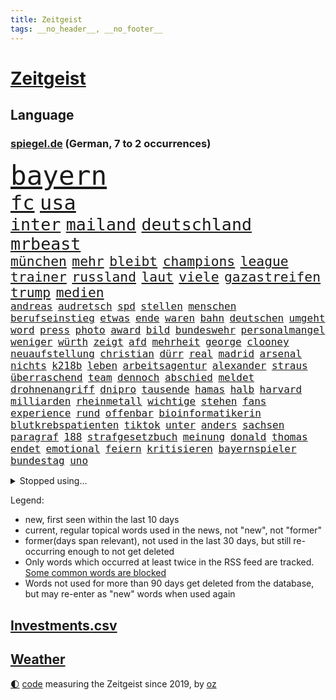 ```yaml
---
title: Zeitgeist
tags: __no_header__, __no_footer__
---
```


# [Zeitgeist](https://oliz.io/zeitgeist/)

## Language

<h3><a href="https://www.spiegel.de" target="_blank">spiegel.de</a> (German, 7 to 2 occurrences)</h3>
<p style="font-family:monospace">
<span style="font-size:32pt"><a href="news_links.html#bayern" class="current">bayern</a></span>
<br>
<span style="font-size:24pt"><a href="news_links.html#fc" class="current">fc</a></span>
<span style="font-size:24pt"><a href="news_links.html#usa" class="current">usa</a></span>
<br>
<span style="font-size:20pt"><a href="news_links.html#inter" class="current">inter</a></span>
<span style="font-size:20pt"><a href="news_links.html#mailand" class="current">mailand</a></span>
<span style="font-size:20pt"><a href="news_links.html#deutschland" class="current">deutschland</a></span>
<span style="font-size:20pt"><a href="news_links.html#mrbeast" class="current">mrbeast</a></span>
<br>
<span style="font-size:16pt"><a href="news_links.html#münchen" class="current">münchen</a></span>
<span style="font-size:16pt"><a href="news_links.html#mehr" class="current">mehr</a></span>
<span style="font-size:16pt"><a href="news_links.html#bleibt" class="current">bleibt</a></span>
<span style="font-size:16pt"><a href="news_links.html#champions" class="current">champions</a></span>
<span style="font-size:16pt"><a href="news_links.html#league" class="current">league</a></span>
<span style="font-size:16pt"><a href="news_links.html#trainer" class="current">trainer</a></span>
<span style="font-size:16pt"><a href="news_links.html#russland" class="current">russland</a></span>
<span style="font-size:16pt"><a href="news_links.html#laut" class="current">laut</a></span>
<span style="font-size:16pt"><a href="news_links.html#viele" class="current">viele</a></span>
<span style="font-size:16pt"><a href="news_links.html#gazastreifen" class="current">gazastreifen</a></span>
<span style="font-size:16pt"><a href="news_links.html#trump" class="current">trump</a></span>
<span style="font-size:16pt"><a href="news_links.html#medien" class="current">medien</a></span>
<br>
<span style="font-size:12pt"><a href="news_links.html#andreas" class="current">andreas</a></span>
<span style="font-size:12pt"><a href="news_links.html#audretsch" class="new">audretsch</a></span>
<span style="font-size:12pt"><a href="news_links.html#spd" class="current">spd</a></span>
<span style="font-size:12pt"><a href="news_links.html#stellen" class="current">stellen</a></span>
<span style="font-size:12pt"><a href="news_links.html#menschen" class="current">menschen</a></span>
<span style="font-size:12pt"><a href="news_links.html#berufseinstieg" class="current">berufseinstieg</a></span>
<span style="font-size:12pt"><a href="news_links.html#etwas" class="current">etwas</a></span>
<span style="font-size:12pt"><a href="news_links.html#ende" class="current">ende</a></span>
<span style="font-size:12pt"><a href="news_links.html#waren" class="current">waren</a></span>
<span style="font-size:12pt"><a href="news_links.html#bahn" class="current">bahn</a></span>
<span style="font-size:12pt"><a href="news_links.html#deutschen" class="current">deutschen</a></span>
<span style="font-size:12pt"><a href="news_links.html#umgeht" class="current">umgeht</a></span>
<span style="font-size:12pt"><a href="news_links.html#word" class="new">word</a></span>
<span style="font-size:12pt"><a href="news_links.html#press" class="current">press</a></span>
<span style="font-size:12pt"><a href="news_links.html#photo" class="current">photo</a></span>
<span style="font-size:12pt"><a href="news_links.html#award" class="current">award</a></span>
<span style="font-size:12pt"><a href="news_links.html#bild" class="current">bild</a></span>
<span style="font-size:12pt"><a href="news_links.html#bundeswehr" class="current">bundeswehr</a></span>
<span style="font-size:12pt"><a href="news_links.html#personalmangel" class="new">personalmangel</a></span>
<span style="font-size:12pt"><a href="news_links.html#weniger" class="current">weniger</a></span>
<span style="font-size:12pt"><a href="news_links.html#würth" class="new">würth</a></span>
<span style="font-size:12pt"><a href="news_links.html#zeigt" class="current">zeigt</a></span>
<span style="font-size:12pt"><a href="news_links.html#afd" class="current">afd</a></span>
<span style="font-size:12pt"><a href="news_links.html#mehrheit" class="current">mehrheit</a></span>
<span style="font-size:12pt"><a href="news_links.html#george" class="current">george</a></span>
<span style="font-size:12pt"><a href="news_links.html#clooney" class="current">clooney</a></span>
<span style="font-size:12pt"><a href="news_links.html#neuaufstellung" class="current">neuaufstellung</a></span>
<span style="font-size:12pt"><a href="news_links.html#christian" class="current">christian</a></span>
<span style="font-size:12pt"><a href="news_links.html#dürr" class="current">dürr</a></span>
<span style="font-size:12pt"><a href="news_links.html#real" class="current">real</a></span>
<span style="font-size:12pt"><a href="news_links.html#madrid" class="current">madrid</a></span>
<span style="font-size:12pt"><a href="news_links.html#arsenal" class="current">arsenal</a></span>
<span style="font-size:12pt"><a href="news_links.html#nichts" class="current">nichts</a></span>
<span style="font-size:12pt"><a href="news_links.html#k218b" class="new">k218b</a></span>
<span style="font-size:12pt"><a href="news_links.html#leben" class="current">leben</a></span>
<span style="font-size:12pt"><a href="news_links.html#arbeitsagentur" class="new">arbeitsagentur</a></span>
<span style="font-size:12pt"><a href="news_links.html#alexander" class="current">alexander</a></span>
<span style="font-size:12pt"><a href="news_links.html#straus" class="new">straus</a></span>
<span style="font-size:12pt"><a href="news_links.html#überraschend" class="current">überraschend</a></span>
<span style="font-size:12pt"><a href="news_links.html#team" class="current">team</a></span>
<span style="font-size:12pt"><a href="news_links.html#dennoch" class="current">dennoch</a></span>
<span style="font-size:12pt"><a href="news_links.html#abschied" class="current">abschied</a></span>
<span style="font-size:12pt"><a href="news_links.html#meldet" class="current">meldet</a></span>
<span style="font-size:12pt"><a href="news_links.html#drohnenangriff" class="current">drohnenangriff</a></span>
<span style="font-size:12pt"><a href="news_links.html#dnipro" class="new">dnipro</a></span>
<span style="font-size:12pt"><a href="news_links.html#tausende" class="current">tausende</a></span>
<span style="font-size:12pt"><a href="news_links.html#hamas" class="current">hamas</a></span>
<span style="font-size:12pt"><a href="news_links.html#halb" class="current">halb</a></span>
<span style="font-size:12pt"><a href="news_links.html#harvard" class="current">harvard</a></span>
<span style="font-size:12pt"><a href="news_links.html#milliarden" class="current">milliarden</a></span>
<span style="font-size:12pt"><a href="news_links.html#rheinmetall" class="current">rheinmetall</a></span>
<span style="font-size:12pt"><a href="news_links.html#wichtige" class="current">wichtige</a></span>
<span style="font-size:12pt"><a href="news_links.html#stehen" class="current">stehen</a></span>
<span style="font-size:12pt"><a href="news_links.html#fans" class="current">fans</a></span>
<span style="font-size:12pt"><a href="news_links.html#experience" class="new">experience</a></span>
<span style="font-size:12pt"><a href="news_links.html#rund" class="current">rund</a></span>
<span style="font-size:12pt"><a href="news_links.html#offenbar" class="current">offenbar</a></span>
<span style="font-size:12pt"><a href="news_links.html#bioinformatikerin" class="new">bioinformatikerin</a></span>
<span style="font-size:12pt"><a href="news_links.html#blutkrebspatienten" class="new">blutkrebspatienten</a></span>
<span style="font-size:12pt"><a href="news_links.html#tiktok" class="current">tiktok</a></span>
<span style="font-size:12pt"><a href="news_links.html#unter" class="current">unter</a></span>
<span style="font-size:12pt"><a href="news_links.html#anders" class="current">anders</a></span>
<span style="font-size:12pt"><a href="news_links.html#sachsen" class="current">sachsen</a></span>
<span style="font-size:12pt"><a href="news_links.html#paragraf" class="current">paragraf</a></span>
<span style="font-size:12pt"><a href="news_links.html#188" class="new">188</a></span>
<span style="font-size:12pt"><a href="news_links.html#strafgesetzbuch" class="current">strafgesetzbuch</a></span>
<span style="font-size:12pt"><a href="news_links.html#meinung" class="current">meinung</a></span>
<span style="font-size:12pt"><a href="news_links.html#donald" class="current">donald</a></span>
<span style="font-size:12pt"><a href="news_links.html#thomas" class="current">thomas</a></span>
<span style="font-size:12pt"><a href="news_links.html#endet" class="current">endet</a></span>
<span style="font-size:12pt"><a href="news_links.html#emotional" class="current">emotional</a></span>
<span style="font-size:12pt"><a href="news_links.html#feiern" class="current">feiern</a></span>
<span style="font-size:12pt"><a href="news_links.html#kritisieren" class="current">kritisieren</a></span>
<span style="font-size:12pt"><a href="news_links.html#bayernspieler" class="current">bayernspieler</a></span>
<span style="font-size:12pt"><a href="news_links.html#bundestag" class="current">bundestag</a></span>
<span style="font-size:12pt"><a href="news_links.html#uno" class="current">uno</a></span>
</p>
<details>
<summary>Stopped using...</summary>
<p class="former" style="font-size:12pt">
2020(1638) aufmerksamkeit(1638) september(1638) 5(1637) arbeitsplatz(1637) zeugen(1637) 35(1636) angela(1636) bochum(1636) geworfen(1636) merkel(1636) verschärfen(1636) getan(1635) gewerkschaft(1635) schlechten(1635) umstrittenen(1635) verpflichtet(1635) funktionieren(1633) halle(1633) manchester(1633) wettbewerb(1633) bekanntesten(1632) beteiligten(1632) daher(1632) erinnerungen(1632) finanziell(1632) kämpfte(1632) verbietet(1632) abstimmen(1631) fielen(1631) gelassen(1631) größer(1631) hotel(1631) militärs(1631) signal(1631) eingestellt(1630) mengen(1630) nummer(1630) strengere(1630) unbekannten(1630) 31(1629) august(1629) lauterbach(1629) nahmen(1629) sanktionen(1629) explosion(1628) hinterher(1628) hoher(1628) niederlande(1628) united(1628) überwinden(1628) coach(1627) senkt(1627) angekommen(1626) athleten(1626) irak(1626) kanzleramt(1626) schwierigkeiten(1626) sturm(1626) wohnhaus(1626) bsc(1624) hertha(1624) rassistischen(1624) tokio(1624) endgültig(1623) frachter(1623) langfristig(1623) woher(1623) klimapolitik(1622) brite(1621) mittlerweile(1621) 2030(1619) brutal(1619) porsche(1619) genauso(1618) begann(1617) hotels(1617) nerven(1617) weckt(1616) überholt(1616) einschränkungen(1615) gekauft(1615) polnische(1614) verantwortung(1614) änderungen(1614) achten(1613) haushalte(1613) holocaust(1613) steffen(1611) orten(1608) vorgelegt(1608) syrer(1607) wem(1605) vorwürfen(1604) ausgesetzt(1603) holte(1603) bremsen(1602) besteht(1597) beweise(1597) foto(1589) gehabt(1589) teuren(1579) aktionen(1567) schiffe(1555) gebeten(1456) rumänien(1451) werte(1440) finanziert(1437) lediglich(1419) durchbruch(1410) gestanden(1409) novak(1373) befürwortet(1327) 700(1321) nachspielzeit(1316) realität(1308) gemeinschaft(1300) nfl(1285) älteste(1269) schülerin(1239) gestört(1232) rande(1232) tradition(1220) zufall(1209) geheimdienst(1198) gefechte(1182) beschäftigen(1176) schwieriger(1172) zusammenhalt(1172) geschenk(1160) terror(1127) kriegsverbrechen(1111) microsoft(1109) wiederaufbau(1098) fox(1088) anschuldigungen(1068) regieren(1065) suchte(1049) hitze(1046) schwächen(1034) ausbauen(1031) jimmy(1016) angehörigen(1013) neustart(1013) fahrgäste(1012) newsletter(1010) schwimmen(1007) entfernen(1000) geste(1000) verstoßen(997) landwirtschaft(987) gehirn(975) peru(957) ganzes(956) 05(954) nackt(945) antarktis(941) erzielte(932) pakete(897) spion(874) einstige(866) ig(866) metall(866) staates(859) lauter(856) 4(855) 47(849) djokovic(845) kieler(835) liebt(794) wasserstoff(794) schweres(783) panik(779) uefa(777) karin(773) tragischen(754) handelte(749) fließen(744) asylpolitik(736) bier(736) kollidiert(734) durchgesetzt(706) samuel(703) rad(696) unterbrochen(688) ereignis(687) arabischen(686) psychische(676) partien(673) mahnen(672) herkunft(659) drückt(642) stellenabbau(635) vertrauter(633) pass(630) erderwärmung(628) schmidt(625) nördlich(617) froh(608) unerwartet(602) parlamentswahl(596) kandidiert(592) dauerte(588) hisbollah(587) alaska(586) ärgert(583) schwachen(579) miliz(568) aserbaidschan(559) verspottet(559) medizinische(542) lahmgelegt(541) zusammengestoßen(540) unternehmens(536) 22jährige(531) nächte(530) terrororganisation(525) wilde(524) propalästinensische(517) kilo(514) beschuldigte(502) bettina(502) geiselnahme(496) psychologe(482) geheimnisse(481) po(474) größe(467) gerungen(464) unwahrscheinlich(464) vergleichsweise(464) giftige(463) eilantrag(455) ordentlich(450) bezeichnete(448) linien(448) besonderes(445) anthony(444) ruiniert(443) firmenchef(441) pazifik(435) japaner(434) ausgang(433) verbündete(432) kindheit(430) dreharbeiten(425) nackte(424) 160(416) zurückziehen(414) stützt(412) auslieferung(405) bronze(405) regimes(398) jenseits(396) mitmachen(395) sechste(394) potter(393) angewiesen(391) usmedien(390) rihanna(387) verdachts(385) kitas(384) höchstwert(382) hessischen(380) jacht(379) schnellste(379) klettert(378) internen(377) dürfe(372) geschoben(370) vorschriften(365) bewerbung(364) einblick(364) menschenrechtler(364) fangen(361) mögliches(359) schlimmsten(359) gesammelt(353) ostküste(352) prägt(352) straßenbahn(351) angebote(350) parteispitze(340) norwegische(339) engel(337) klug(337) verspielt(336) kontrollen(333) rechtsstreit(325) kugeln(320) leitete(319) lebenserwartung(317) begeisterung(314) 17jährige(313) gemessen(313) einzig(311) entsprechend(311) entwirft(308) mitstreiter(308) weltkriegs(305) mächtig(302) allmählich(301) geschehnissen(301) griechische(300) shitstorm(299) klimawandels(298) verwüstet(298) grand(297) verspätungen(297) einsteigen(296) gewaltsamen(296) /(293) beschweren(293) ereignisse(293) matthew(293) stationen(293) ausgebuht(292) neuestes(292) axel(287) co₂ausstoß(286) franken(285) kopfhörer(284) einzelhandel(282) grüner(282) moderierte(280) vorsichtig(278) wachsende(278) wahlkampfs(276) zulassung(276) enttäuschung(275) fabian(275) gekämpft(275) verstärken(274) autounfall(273) gemeinsames(271) reihen(271) beschert(269) popsängerin(269) immobilienkrise(268) usmilitär(268) verfehlt(267) ertrunken(266) lothar(266) weltgesundheitsorganisation(265) oberfläche(264) homeoffice(263) lebe(261) legende(261) glaube(257) dämpfer(256) militärexperte(256) geschah(252) ausgeschieden(251) sondersitzung(250) anrichten(247) a1(246) routinen(246) erschießt(245) dir(243) drohenden(243) lächerlich(243) coronavirus(241) sekte(241) schadstoffe(234) metropolen(231) sechsten(230) ludwig(228) japans(226) 27jährige(225) kalifornischen(225) impfgegner(224) charts(223) norwegischen(222) standard(221) tagesordnung(221) kanal(220) kuba(220) prangern(219) verbannt(218) ausgetauscht(217) entertainer(217) unterbringung(216) gerammt(215) weitermachen(215) gebiets(212) einzusetzen(211) bauarbeiten(210) schwedischen(210) gescheiterte(209) bezeichnen(207) paketen(207) umsätze(207) celle(206) heidi(206) ngos(205) versorgen(205) ausweitung(204) pakistanischen(204) baku(203) eingestuft(203) revision(203) rodrigo(203) beweis(202) spieltag(202) bewirbt(201) hugo(197) trudeau(197) abgeschlagen(196) podcasts(196) recherchen(196) wolfsburger(196) festgehalten(194) koalieren(194) anzahl(193) quarterback(193) wesentlich(193) dicht(192) gelangen(191) kansas(189) verdiente(188) härteren(187) australischen(186) beschossen(186) bka(186) braunschweig(186) eindämmen(186) freundlich(186) spö(186) aston(185) silke(185) unosicherheitsrat(185) einziehen(183) milde(182) mächtigste(180) vögel(180) grundschulen(179) neymar(179) ursprung(179) finnische(177) springer(177) geladen(176) haustiere(176) warnzeichen(176) feierlich(175) alljährlich(174) augenarzt(174) sinkende(174) techno(174) eilt(173) guterres(172) reichten(172) stellungen(172) unogeneralsekretär(172) neuwagen(171) nadel(170) südlich(170) eva(169) sportdirektor(169) militärhilfen(167) tarifgespräche(167) bewirken(166) brille(166) fünfprozenthürde(165) getrennt(164) hiobsbotschaft(164) wurst(163) einstellung(162) führungskräfte(161) pink(161) amtsantritt(160) heizen(160) klassenzimmer(160) schweigeminute(160) tabellenspitze(160) techniker(160) wohnhäuser(160) bob(158) ukrainepolitik(158) untersuchten(158) volksbühne(158) beschuldigten(157) erkrankten(157) gedenkt(157) rekordhoch(157) panikattacken(156) schokolade(156) auszüge(155) elfjähriges(155) humanitärer(155) gemeinsamer(154) rekordniveau(154) vereint(154) ernüchternd(153) demonstrativ(149) 72(148) 8(148) kliniken(148) pyrotechnik(148) flutkatastrophe(147) fsv(147) fußballliga(147) kompakt(147) tonnenweise(147) treibstoff(147) atomwaffen(146) erwachsen(146) islamischer(146) personalien(146) zünden(145) wärmepumpen(144) mexico(143) staatsverschuldung(143) unfällen(143) zusammenstoß(143) 37jährige(141) bewunderung(141) ginge(140) unterdrückung(140) cduabgeordneter(139) warnstreiks(139) bundesbank(138) ungebremst(138) beschädigen(137) entführte(137) komikerin(137) effizient(136) systematischen(136) nordsyrien(135) provokanten(135) meines(134) brandanschlag(133) formuliert(133) pokémon(133) wehtun(133) zufriedenheit(133) ökonomische(133) grimes(132) heinrich(132) zurückgeholt(132) schwierigsten(131) angestellter(130) bosch(130) potenziellen(130) ausbilden(129) borowski(129) kurioses(129) angemeldet(128) cornelia(128) belasten(127) geplündert(127) smog(127) abkehr(126) alfred(125) antritt(125) beton(125) ferne(125) atalanta(124) euregierungschefs(124) finanzieren(124) wiese(124) 57(123) heimatorte(123) jesus(123) arbeitsgericht(122) bangt(122) drohung(122) aserbaidschans(121) fahrplan(121) nachtklub(121) realistisch(121) royale(121) wirtschaftsweisen(121) niederlagen(120) suspendiert(120) vorgezogene(120) anonyme(119) elternhaus(119) tropfen(119) cousin(118) globe(118) vendée(118) französin(117) herunter(117) kühler(117) onlyfans(117) regie(117) wenigstens(117) amtseinführung(116) linkedin(116) verordnet(116) bildzeitung(114) heidelberger(114) liter(114) medizinstudium(114) nordische(114) verwandeln(114) marius(113) oscarverleihung(113) stuhl(113) veränderten(113) zurückhaltender(113) machthabern(112) abgewählt(111) besonderer(111) ältestes(111) mcconaughey(110) produkt(110) wgzimmer(110) drogenkartelle(109) grüßen(109) lockern(109) schiffsunglück(109) tanz(109) vorläufig(109) ärmer(109) birgt(108) ratschläge(108) aufbruchstimmung(107) ballauf(107) produktiver(107) schenk(107) spielraum(107) würdig(107) sage(106) schacht(106) zurückgegeben(106) brutaler(105) general(105) oberbayern(105) bali(104) einhell(104) einstecken(104) makita(104) ryobi(104) worx(104) 2034(103) formtief(103) strich(103) weigern(103) argument(102) radikaler(102) anfänger(101) anführerin(101) mitgliedschaft(101) fahrverbot(100) francesco(100) lasse(99) verbalen(99) wiederum(99) geiger(98) georgischen(98) kombination(98) nominierungen(98) sportchef(98) venezolanische(98) vinzenz(98) haftanstalt(97) umsonst(97) weite(97) reagiere(96) bulgarien(95) footballstar(95) ergreifen(94) geldanlage(94) kontrollierte(94) aktive(93) bemannte(93) boni(93) ezb(92) fsb(92) ökostrom(92) nördlichen(91) stilllegen(91) vision(91) dieselautos(90) dyson(90) gegebenenfalls(90) großraum(90) pfarrer(90) varta(90) vergiftet(90) beeindruckender(89) ecken(89) emma(89) foltergefängnissen(89) kapitulation(89) minijobber(89) oppositionellen(89) cynthia(88) erivo(88) geschenken(88) op(88) anstellt(87) dringendem(87) freud(87) gründet(87) helferinnen(87) juventus(87) tauschen(87) briefen(86) erdtrabant(85) kaninchen(85) isanführer(84) pelicots(84) bewertung(83) gegenmittel(83) kompensieren(83) lawinenunglück(83) regelungen(83) techbosse(83) verrücktesten(83) verzögert(83) veto(83) bewaffneten(82) panamakanals(82) börsennotierung(81) ingolstadt(81) madrider(81) orbit(81) panama(81) privater(81) skandale(81) tanker(81) verteilte(81) zusammenschluss(81) baubranche(80) baustellen(80) limit(80) traditioneller(80) currywurst(79) enteignet(79) ernte(79) versöhnlich(79) adhanom(78) bewegte(78) familiengeschichte(78) frost(78) geborene(78) ghebreyesus(78) handygames(78) hintergründen(78) somalia(78) stoff(78) tedros(78) whochef(78) benennt(77) himmler(77) rücksicht(77) sschef(77) verwandelten(77) anfangen(76) ausgerottet(76) träge(76) turm(76) turnieren(76) vorbeigeflogen(76) einverleiben(75) meldungen(75) karibikinsel(74) niederlegung(74) radprofi(74) regierte(74) teddy(74) vollständige(74) amtlich(73) assadanhänger(73) außergewöhnlicher(73) melbourne(73) micheil(73) zufälle(73) dinosauriern(72) erlebnisse(72) gesetzentwurf(71) hannawald(71) spanischer(71) architekten(70) aufgegebene(70) elitesoldat(70) mithalten(70) stellvertreter(70) viererbob(70) doris(69) drücken(69) entkommt(69) funktionierte(69) furchtbar(69) malen(69) taxi(69) verweigern(69) auslandsnachrichtendienst(68) beamtenstatus(68) fernzug(68) monatelang(68) weltraumschrott(68) zigarette(68) abo(67) bekanntgegeben(67) elbtunnel(67) neubeginn(67) regionalen(67) rentenversicherung(67) vereinbar(67) w(67) überfielen(67) erneuerung(66) freikommen(66) gleitbomben(66) milberg(66) narzissmus(66) prokrastination(66) ähnlichkeit(66) beauftragt(65) kneipe(65) leichtigkeit(65) norwegischer(65) schimpfte(65) unpünktlich(65) verpflegung(65) verzweifelten(65) überzogen(65) dreierbündnis(64) neos(64) vorstellungsgespräch(64) övp(64) abgekommen(63) culkin(63) feierabendverkehr(63) kieran(63) migrationsthemen(63) moral(63) doppelstaatlern(62) kümmert(62) militärausgaben(62) tauschten(62) abtrünnige(61) herkunftsland(61) inne(61) pakistanische(61) trumpanhänger(61) turbulentes(61) aufbau(60) brennen(60) klausur(60) plaudert(60) radikalisiert(60) zugehörigkeit(60) belgrad(59) co₂preis(59) geflogen(59) jobangebot(59) schleswigholsteins(59) andrej(58) neymars(58) wehrte(58) lebensstil(57) talkshow(57) wirtschaftsstandort(57) auftaktmatch(56) bevorstehenden(56) kugelbomben(56) meb(56) notenbank(56) schneidet(56) weile(56) aussortiert(55) blumen(55) dark(55) innovativ(55) norwegens(55) strömte(55) 155(54) anfrage(54) autokauf(54) bismarcks(54) gewissen(54) gouverneurin(54) 89(53) aggression(53) durchsetzung(53) radelt(52) ausbruchs(51) boom(51) boykottiert(51) goebbels(51) rennkalender(51) sortieren(51) stallone(51) treffpunkt(51) 299(50) humbert(50) langläufer(50) niedergeschlagen(50) spielplatz(50) spitzen(50) ugo(50) chefredakteur(49) denis(49) duelle(49) fußballbundestrainer(48) kombinierer(48) luxus(48) löschte(48) spender(48) usstrafzölle(48) vorgesehene(48) inszenierung(47) millionenspende(47) palästinaflagge(47) personelle(47) saale(47) umsiedlung(47) burkina(46) erzwingen(46) faso(46) reif(46) videoassistent(46) zähnen(46) 0(45) befreite(45) empfohlenen(45) problems(45) trage(45) videobeweis(45) lebenslauf(44) regierungstruppen(44) warnstreik(44) aufpassen(43) bismarck(43) bundestagsverwaltung(43) erreichten(43) fleck(43) nikola(43) terminal(43) vaterschaft(43) davie(42) ekitiké(42) flow(42) fußballstar(42) gedenktag(42) mondes(42) selke(42) verschärfte(42) werders(42) deine(41) plastikteilchen(41) eben(40) klum(40) lotti(40) steuererklärung(40) guantanamo(39) operierte(39) pflegende(39) to(39) ungleiche(39) 235(38) festland(38) santos(38) vermeintlich(38) windkraftanlagen(38) wohnungsbrand(38) cruises(37) désirée(37) grenzregion(37) mitbekommen(37) aufrechterhalten(36) bestechung(36) lanka(36) pflegen(36) skiwm(36) sri(36) weiblich(36) anpfiff(35) auffahrunfall(35) fundament(35) nordischen(35) strikt(35) stromnetz(35) dewalt(34) entzweit(34) hotelzimmer(34) undichte(34) verhältnisse(34) watch(34) wetterwechsel(34) ablegen(33) jugendklub(33) karneval(33) moderner(33) reisehinweise(33) sarscov2(33) schwimmbäder(33) ukraineverhandlungen(33) unsummen(33) verübt(33) wette(33) gerichtsprozess(32) grundgesetzes(32) human(32) nachlass(32) rights(32) schreckens(32) südpol(32) riviera(31) saniert(31) shows(31) albanese(30) fahrerflucht(30) haushaltsdefizit(30) jazz(30) wählern(30) fraktionsvorsitzende(29) intendant(29) klose(29) nachbesserungen(29) onlinehändler(29) pflegern(29) religiöse(29) theaters(29) 26jährigen(28) feinstaub(28) gazaplan(28) landesweit(28) sge(28) adel(27) aufgegangen(27) decke(27) dick(27) ermittlungsbehörde(27) migrationshintergrund(27) tagebau(27) usbehörden(27) weggeworfene(27) wohnraum(27) bswpolitiker(26) fahrgästen(26) geldstrafen(26) hirte(26) karrierecoach(26) rekordmeister(26) abstand(25) großzügig(25) henning(25) koala(25) verschaffte(25) banner(24) erben(24) haare(24) offenlegung(24) preisgekrönte(24) ukraines(24) dopingsperre(23) expartnerin(23) konzentriert(23) schlimme(23) flüssigkeit(22) glaubenssätzen(22) höchster(22) migrationsfragen(22) schreitet(22) stapeln(22) wahlbeteiligung(22) berechnungen(21) selbstverständnis(21) voraussicht(21) übergriffig(21) gebunden(20) mesut(20) saturn(20) sondervermögen(20) spe(20) temperatur(20) traten(20) unvergessen(20) zunichtegemacht(20) özil(20) hanna(19) vodafone(19) bischöfe(18) buschbrände(18) connecticut(18) franzstefan(18) gady(18) gesellschaftliches(18) kollisionen(18) o'brien(18) rasche(18) schutzsuchende(18) sozialwissenschaftler(18) vorantreiben(18) indian(17) küstenwache(17) wells(17) zelebrieren(17) billige(16) rage(16) segelregatta(16) weynbergh(16) bedeutender(15) bundesbehörden(15) kollidieren(15) parkinson(15) rundumschlag(15) tennisturnier(15) trondheim(15) unweit(15) verlass(15) übergewicht(15) übernachten(15) beendigung(14) gegenstände(14) oberursel(14) pkk(14) pkkgründer(14) rekordgewinn(14) scham(14) schwarzrotes(14) öcalan(14) berry(13) hörnchen(13) klatschpresse(13) riesen(13) geglaubt(12) mäßig(12) schuldenprogramm(12) usverwaltung(12) führenden(11) gigantisches(11) luxusjacht(11) sahelzone(11) schriftsteller(11) sinnlose(11) sondierung(11) sondierungen(11) sondierungsgesprächen(11) sonnig(11) staatsräson(11) teclebrhan(11) versagten(11)
</p>
</details>
<p>Legend:
<ul>
<li><span class="new">new</span>, first seen within the last 10 days</li>
<li><span class="current">current</span>, regular topical words used in the news, not "new", not "former"</li>
<li><span class="former">former(days span relevant)</span>, not used in the last 30 days, but still re-occurring enough to not get deleted</li>
<li>Only words which occurred at least twice in the RSS feed are tracked. <a href="language/filters.py">Some common words are blocked</a></li>
<li>Words not used for more than 90 days get deleted from the database, but may re-enter as "new" words when used again</li>
</ul>
</p>

## [Investments](investments.html)[.csv](investments.csv)

## [Weather](weather.html)

<footer>
<a href="javascript:toggleTheme()" class="nav">🌓</a>
<a href="https://github.com/ooz/zeitgeist">code</a> measuring the Zeitgeist since 2019, by <a href="https://oliz.io">oz</a>
</footer>
